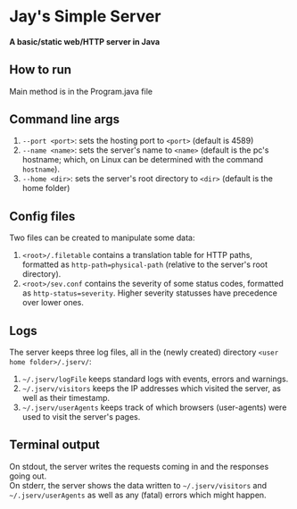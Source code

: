 # Jay's Simple Server
#### A basic/static web/HTTP server in Java

## How to run
Main method is in the Program.java file

## Command line args
 1) ``--port <port>``: sets the hosting port to ``<port>`` (default is 4589)  
 1) ``--name <name>``: sets the server's name to ``<name>`` (default is the pc's hostname; which, on Linux can be determined with the command ``hostname``).  
 1) ``--home <dir>``: sets the server's root directory to ``<dir>`` (default is the home folder)  

## Config files
Two files can be created to manipulate some data:  
 1) ``<root>/.filetable`` contains a translation table for HTTP paths, formatted as ``http-path=physical-path`` (relative to the server's root directory).  
 1) ``<root>/sev.conf`` contains the severity of some status codes, formatted as ``http-status=severity``. Higher severity statusses have precedence over lower ones.  

## Logs
The server keeps three log files, all in the (newly created) directory ``<user home folder>/.jserv/``:  
 1) ``~/.jserv/logFile`` keeps standard logs with events, errors and warnings.  
 1) ``~/.jserv/visitors`` keeps the IP addresses which visited the server, as well as their timestamp.
 1) ``~/.jserv/userAgents`` keeps track of which browsers (user-agents) were used to visit the server's pages.

## Terminal output
On stdout, the server writes the requests coming in and the responses going out.  
On stderr, the server shows the data written to ``~/.jserv/visitors`` and ``~/.jserv/userAgents`` as well as any (fatal) errors which might happen.
